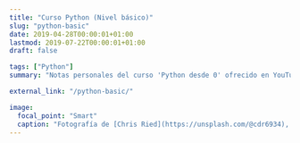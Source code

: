 ```yaml
---
title: "Curso Python (Nivel básico)"
slug: "python-basic"
date: 2019-04-28T00:00:01+01:00
lastmod: 2019-07-22T00:00:01+01:00
draft: false

tags: ["Python"]
summary: "Notas personales del curso 'Python desde 0' ofrecido en YouTube por 'Píldoras Informáticas'."

external_link: "/python-basic/"

image:
  focal_point: "Smart"
  caption: "Fotografía de [Chris Ried](https://unsplash.com/@cdr6934), disponible en [Unsplash](https://unsplash.com/photos/ieic5Tq8YMk)."
---
```


